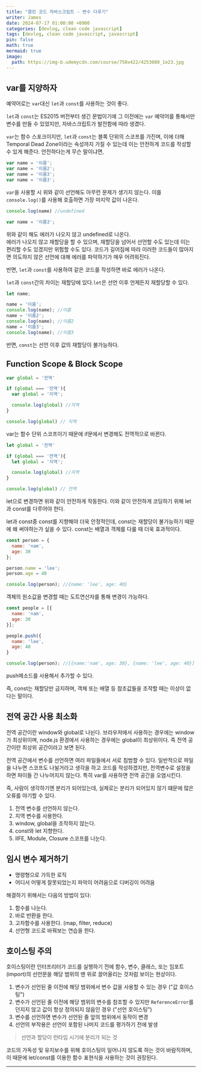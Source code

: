 ```yaml
---
title: "클린 코드 자바스크립트 - 변수 다루기"
writer: James
date: 2024-07-17 01:00:00 +0900
categories: [devlog, clean code javascript]
tags: [devlog, clean code javascript, javascript]
pin: false
math: true
mermaid: true
image:
  path: https://img-b.udemycdn.com/course/750x422/4253080_1e23.jpg
---
```


## var를 지양하자  

예약어로는 `var`대신 `let`과 `const`를 사용하는 것이 좋다.   

`let`과 `const`는 ES2015 버전부터 생긴 문법이기에 그 이전에는 `var` 예악어를 통해서만 변수를 만들 수 있었지만, 자바스크립트가 발전함에 따라 생겼다.  

`var`는 함수 스포크이지만, `let`과 `const`는 블록 단위의 스코프를 가진며, 이에 더해 Temporal Dead Zone이라는 속성까지 가질 수 있는데 이는 안전하게 코드를 작성할 수 있게 해준다. 안전하다는게 무슨 말이냐면,  

```javascript
var name = '이름';
var name = '이름2';
var name = '이름3'; 
var name = '이름3';
```
`var`을 사용할 시 위와 같이 선언해도 아무런 문제가 생기지 않는다. 이를 `console.log()`를 사용해 호출하면 가장 마지막 값이 나온다.  

```javascript
console.log(name) //undefined

var name = '이름3';
```
위와 같이 해도 에러가 나오지 않고 undefined로 나온다.  
에러가 나오지 않고 재할당을 할 수 있으며, 재할당을 넘어서 선언할 수도 있는데 이는 편리할 수도 있겠지만 위험할 수도 있다. 코드가 길어짐에 따라 이러한 코드들이 많아지면 의도하지 않은 선언에 대해 에러를 파악하기가 매우 어려워진다.  

반면, `let`과 `const`를 사용하여 같은 코드를 작성하면 바로 에러가 나온다.  

`let`과 `const`간의 차이는 재할당에 있다.`let`은 선언 이후 언제든지 재할당할 수 있다.  

```javascript
let name;

name = '이름';
console.log(name); //이름
name = '이름2';
console.log(name); //이름2
name = '이름3';
console.log(name); //이름3
```

반면, `const`는 선언 이후 값의 재할당이 불가능하다.  

## Function Scope & Block Scope  

```javascript
var global = '전역'

if (global === '전역'){
  var global = '지역';

  console.log(global) //지역
}

console.log(global) // 지역
```

var는 함수 단위 스코프이기 때문에 if문에서 변경해도 전역적으로 바뀐다.  

```javascript
let global = '전역'

if (global === '전역'){
  let global = '지역';

  console.log(global) //지역
}

console.log(global) // 전역
```

let으로 변경하면 위와 같이 안전하게 작동한다. 이와 같이 안전하게 코딩하기 위해 let과 const를 다루어야 한다.  

let과 const중 const를 지향해야 더욱 안정적인데, const는 재할당이 불가능하기 때문에 왜 써야하는가 싶을 수 있다. const는 배열과 객체를 다룰 때 더욱 효과적이다.  

```javascript
const person = {
  name: 'nam',
  age: 30
};

person.name = 'lee';
person.age = 40

console.log(person); //{name: 'lee', age: 40}
```
객체의 원소값을 변경할 때는 도트연산자를 통해 변경이 가능하다.  

```javascript
const people = [{
  name: 'nam',
  age: 30
}];

people.push({
  name: 'lee',
  age: 40
} 

console.log(person); //[{name:'nam', age: 30}, {name: 'lee', age: 40}]
```
push메소드를 사용해서 추가할 수 있다.  

즉, const는 재할당만 금지하며, 객체 또는 배열 등 참조값들을 조작할 때는 이상이 없다는 말이다.  

## 전역 공간 사용 최소화  

전역 공간이란 window와 global로 나뉜다. 브라우저에서 사용하는 경우에는 window가 최상위이며, node.js 환경에서 사용하는 경우에는 global이 최상위이다. 즉 전역 공간이란 최상위 공간이라고 보면 된다.  

전역 공간에서 변수를 선언하면 여러 파일들에서 서로 침범할 수 있다. 일반적으로 파일을 나누면 스코프도 나뉠거라고 생각을 하고 코드를 작성하겠지만, 전역변수로 설정을 하면 파이들 간 나누어지지 않는다. 특히 var를 사용하면 전역 공간을 오염시킨다.   

즉, 사람이 생각하기엔 분리가 되어있는데, 실제로는 분리가 되어있지 않기 떄문에 많은 오류를 야기할 수 있다.  
 
1. 전역 변수를 선언하지 않는다.   
2. 지역 변수를 사용한다.   
3. window, global을 조작하지 않는다.   
4. const와 let 지향한다.  
5. IIFE, Module, Closure 스코프를 나눈다.  

## 임시 변수 제거하기  

- 명령형으로 가득한 로직  
- 어디서 어떻게 잘못되었는지 파악이 어려움으로 디버깅이 어려움

해결하기 위해서는 다음의 방법이 있다:  
1. 함수를 나눈다. 
2. 바로 반환을 한다.  
3. 고차함수를 사용한다. (map, filter, reduce)  
4. 선언형 코드로 바꿔보는 연습을 한다.  

## 호이스팅 주의  

호이스팅이란 인터프리터가 코드를 실행하기 전에 함수, 변수, 클래스, 또는 임포트(import)의 선언문을 해당 범위의 맨 위로 끌어올리는 것처럼 보이는 현상이다.  

1. 변수가 선언된 줄 이전에 해당 범위에서 변수 값을 사용할 수 있는 경우 ("값 호이스팅")
2. 변수가 선언된 줄 이전에 해당 범위의 변수를 참조할 수 있지만 `ReferenceError`를 던지지 않고 값이 항상 정의되지 않음인 경우 ("선언 호이스팅")
3. 변수를 선언하면 변수가 선언된 줄 앞의 범위에서 동작이 변경
4. 선언의 부작용은 선언이 포함된 나머지 코드를 평가하기 전에 발생

> 선언과 할당이 런타임 시기에 분리가 되는 것  

코드의 가독성 및 유지보수를 위해 호이스팅이 일어나지 않도록 하는 것이 바람직하며, 이 때문에 let/const를 이용한 함수 표현식을 사용하는 것이 권장된다.  

<hr>